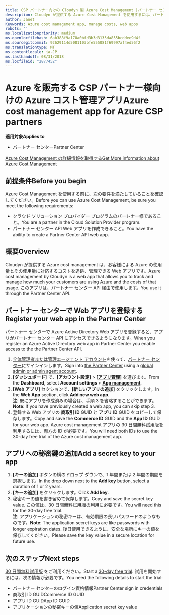 ```yaml
---
title: CSP パートナー向けの Cloudyn 製 Azure Cost Management |パートナー センター
description: Cloudyn が提供する Azure Cost Management を使用するには、パートナー センター API へのアクセスをプロビジョニングする必要があります。
author: Janet
Keywords: Azure cost management app, manage costs, web apps
robots: ''
ms.localizationpriority: medium
ms.openlocfilehash: 6ab388f9a178a0bfd3b3d3133da855bcddee9d4f
ms.sourcegitcommit: 92629114d5081103bfe555081f69997af4ed56f2
ms.translationtype: MT
ms.contentlocale: ja-JP
ms.lasthandoff: 08/31/2018
ms.locfileid: "2877452"
---
```

# <a name="azure-cost-management-app-for-azure-csp-partners"></a><span data-ttu-id="2b379-103">Azure を販売する CSP パートナー様向けの Azure コスト管理アプリ</span><span class="sxs-lookup"><span data-stu-id="2b379-103">Azure cost management app for Azure CSP partners</span></span>  

**<span data-ttu-id="2b379-104">適用対象</span><span class="sxs-lookup"><span data-stu-id="2b379-104">Applies to</span></span>**

-  <span data-ttu-id="2b379-105">パートナー センター</span><span class="sxs-lookup"><span data-stu-id="2b379-105">Partner Center</span></span>

[<span data-ttu-id="2b379-106">Azure Cost Management の詳細情報を取得する</span><span class="sxs-lookup"><span data-stu-id="2b379-106">Get More information about Azure Cost Management</span></span>](https://go.microsoft.com/fwlink/p/?linkid=857893)

## <a name="before-you-begin"></a><span data-ttu-id="2b379-107">前提条件</span><span class="sxs-lookup"><span data-stu-id="2b379-107">Before you begin</span></span>
<span data-ttu-id="2b379-108">Azure Cost Management を使用する前に、次の要件を満たしていることを確認してください。</span><span class="sxs-lookup"><span data-stu-id="2b379-108">Before you can use Azure Cost Management, be sure you meet the following requirements:</span></span>

- <span data-ttu-id="2b379-109">クラウド ソリューション プロバイダー プログラムのパートナー様であること。</span><span class="sxs-lookup"><span data-stu-id="2b379-109">You are a partner in the Cloud Solution Provider program.</span></span>
- <span data-ttu-id="2b379-110">パートナー センター API Web アプリを作成できること。</span><span class="sxs-lookup"><span data-stu-id="2b379-110">You have the ability to create a Partner Center API web app.</span></span>

## <a name="overview"></a><span data-ttu-id="2b379-111">概要</span><span class="sxs-lookup"><span data-stu-id="2b379-111">Overview</span></span>

<span data-ttu-id="2b379-112">Cloudyn が提供する Azure cost management は、お客様による Azure の使用量とその使用量に対応するコストを追跡、管理できる Web アプリです。</span><span class="sxs-lookup"><span data-stu-id="2b379-112">Azure cost management by Cloudyn is a web app that allows you to track and manage how much your customers are using Azure and the costs of that usage.</span></span> <span data-ttu-id="2b379-113">このアプリは、パートナー センター API 経由で使用します。</span><span class="sxs-lookup"><span data-stu-id="2b379-113">You use it through the Partner Center API.</span></span>

## <a name="register-your-web-app-in-the-partner-center"></a><span data-ttu-id="2b379-114">パートナー センターで Web アプリを登録する</span><span class="sxs-lookup"><span data-stu-id="2b379-114">Register your web app in the Partner Center</span></span>
<span data-ttu-id="2b379-115">パートナー センターで Azure Active Directory Web アプリを登録すると、アプリがパートナー センター API にアクセスできるようになります。</span><span class="sxs-lookup"><span data-stu-id="2b379-115">When you register an Azure Active Directory web app in Partner Center you enable access to the the Partner Center API.</span></span> 
1.  <span data-ttu-id="2b379-116">[全体管理者または管理エージェント アカウント](create-user-accounts-and-set-permissions.md)を使って、[パートナー センター](https://partnercenter.microsoft.com/en-us/pcv/dashboard/overview)にサインインします。</span><span class="sxs-lookup"><span data-stu-id="2b379-116">Sign into [the Partner Center](https://partnercenter.microsoft.com/en-us/pcv/dashboard/overview) using a [global admin or admin agent account](create-user-accounts-and-set-permissions.md).</span></span>
2.  <span data-ttu-id="2b379-117">**[ダッシュボード]** で、**[アカウント設定]** &gt; **[[アプリ管理]](https://partnercenter.microsoft.com/en-us/pcv/apiintegration/appmanagement)** を選びます。</span><span class="sxs-lookup"><span data-stu-id="2b379-117">From the **Dashboard**, select **Account settings** &gt; **[App management](https://partnercenter.microsoft.com/en-us/pcv/apiintegration/appmanagement)**.</span></span>
3.  <span data-ttu-id="2b379-118">**[Web アプリ]** セクションで、**[新しいアプリの追加]** をクリックします。</span><span class="sxs-lookup"><span data-stu-id="2b379-118">In the **Web App** section, click **Add new web app**.</span></span>
<br> <span data-ttu-id="2b379-119">**注**: 既にアプリを作成済みの場合は、手順 3 を省略することができます。</span><span class="sxs-lookup"><span data-stu-id="2b379-119">**Note**: If you have previously created a web app, you can skip step 3.</span></span>
4.  <span data-ttu-id="2b379-120">登録する Web アプリの **商取引 ID** GUID と **アプリ ID** GUID をコピーして保存します。</span><span class="sxs-lookup"><span data-stu-id="2b379-120">Copy and save the **Commerce ID** GUID and the **App ID** GUID for your web app.</span></span> <span data-ttu-id="2b379-121">Azure cost management アプリの 30 日間無料試用版を利用するには、両方の ID が必要です。</span><span class="sxs-lookup"><span data-stu-id="2b379-121">You will need both IDs to use the 30-day free trial of the Azure cost management app.</span></span>

## <a name="add-a-secret-key-to-your-app"></a><span data-ttu-id="2b379-122">アプリへの秘密鍵の追加</span><span class="sxs-lookup"><span data-stu-id="2b379-122">Add a secret key to your app</span></span>
1.  <span data-ttu-id="2b379-123">**[キーの追加]** ボタンの横のドロップ ダウンで、1 年間または 2 年間の期間を選択します。</span><span class="sxs-lookup"><span data-stu-id="2b379-123">In the drop down next to the **Add key** button, select a duration of 1 or 2 years.</span></span>
2.  <span data-ttu-id="2b379-124">**[キーの追加]** をクリックします。</span><span class="sxs-lookup"><span data-stu-id="2b379-124">Click **Add key**.</span></span> 
3.  <span data-ttu-id="2b379-125">秘密キーの値を書き留めて保存します。</span><span class="sxs-lookup"><span data-stu-id="2b379-125">Copy and save the secret key value.</span></span> <span data-ttu-id="2b379-126">この値は、30 日間無料試用版の利用に必要です。</span><span class="sxs-lookup"><span data-stu-id="2b379-126">You will need this for the 30-day free trial.</span></span>
<br><span data-ttu-id="2b379-127">**注**: アプリケーションの秘密キーは、有効期限の長いパスワードのようなものです。</span><span class="sxs-lookup"><span data-stu-id="2b379-127">**Note**: The application secret keys are like passwords with longer expiration dates.</span></span> <span data-ttu-id="2b379-128">後日使用できるように、安全な場所にキーの値を保存してください。</span><span class="sxs-lookup"><span data-stu-id="2b379-128">Please save the key value in a secure location for future use.</span></span>

## <a name="next-steps"></a><span data-ttu-id="2b379-129">次のステップ</span><span class="sxs-lookup"><span data-stu-id="2b379-129">Next steps</span></span>
<span data-ttu-id="2b379-130">[30 日間無料試用版](https://go.microsoft.com/fwlink/?linkid=857895) をご利用ください。</span><span class="sxs-lookup"><span data-stu-id="2b379-130">Start a [30-day free trial](https://go.microsoft.com/fwlink/?linkid=857895).</span></span>
<span data-ttu-id="2b379-131">試用を開始するには、次の情報が必要です。</span><span class="sxs-lookup"><span data-stu-id="2b379-131">You need the following details to start the trial:</span></span>
- <span data-ttu-id="2b379-132">パートナー センターのログイン資格情報</span><span class="sxs-lookup"><span data-stu-id="2b379-132">Partner Center sign in credentials</span></span>
- <span data-ttu-id="2b379-133">商取引 ID GUID</span><span class="sxs-lookup"><span data-stu-id="2b379-133">Commerce ID GUID</span></span>
- <span data-ttu-id="2b379-134">アプリ ID GUID</span><span class="sxs-lookup"><span data-stu-id="2b379-134">App ID GUID</span></span>
- <span data-ttu-id="2b379-135">アプリケーションの秘密キーの値</span><span class="sxs-lookup"><span data-stu-id="2b379-135">Application secret key value</span></span>
